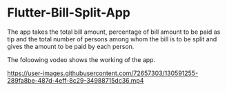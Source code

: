 # Flutter-Bill-Split-App

The app takes the total bill amount, percentage of bill amount to be paid as tip and the total number of persons among whom the bill is to be split and gives the amount to be paid by each person.

The foloowing vodeo shows the working of the app.

https://user-images.githubusercontent.com/72657303/130591255-289fa8be-487d-4eff-8c29-34988715dc36.mp4

